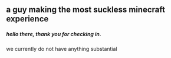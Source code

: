 ## a guy making the most suckless minecraft experience
##### hello there, thank you for checking in.
we currently do not have anything substantial
